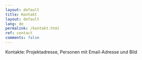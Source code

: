 ```yaml
---
layout: default
title: Kontakt
layout: default
lang: de
permalink: /kontakt.html
ref: contact
comments: false
---
```

Kontakte: Projektadresse, Personen mit Email-Adresse und Bild
